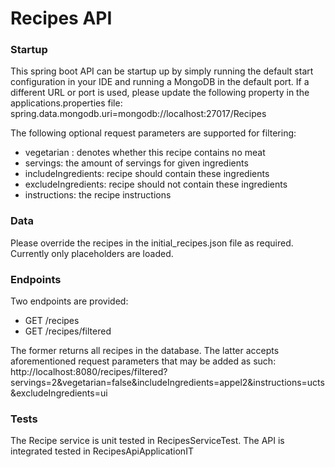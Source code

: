 # Recipes API

### Startup
This spring boot API can be startup up by simply running the default start configuration in your IDE and running a 
MongoDB in the default port. 
If a different URL or port is used, please update the following property in the applications.properties file:
spring.data.mongodb.uri=mongodb://localhost:27017/Recipes

The following optional request parameters are supported for filtering:
- vegetarian : denotes whether this recipe contains no meat
- servings: the amount of servings for given ingredients
- includeIngredients: recipe should contain these ingredients
- excludeIngredients: recipe should not contain these ingredients
- instructions: the recipe instructions

### Data
Please override the recipes in the initial_recipes.json file as required. Currently only placeholders are loaded.

### Endpoints
Two endpoints are provided:
- GET /recipes
- GET /recipes/filtered

The former returns all recipes in the database.
The latter accepts aforementioned request parameters that may be added as such:
http://localhost:8080/recipes/filtered?servings=2&vegetarian=false&includeIngredients=appel2&instructions=ucts&excludeIngredients=ui

### Tests
The Recipe service is unit tested in RecipesServiceTest.
The API is integrated tested in RecipesApiApplicationIT